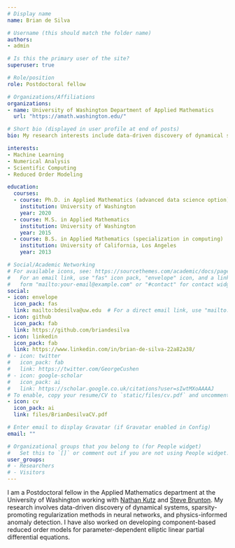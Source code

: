 ```yaml
---
# Display name
name: Brian de Silva

# Username (this should match the folder name)
authors:
- admin

# Is this the primary user of the site?
superuser: true

# Role/position
role: Postdoctoral fellow

# Organizations/Affiliations
organizations:
- name: University of Washington Department of Applied Mathematics
  url: "https://amath.washington.edu/"

# Short bio (displayed in user profile at end of posts)
bio: My research interests include data-driven discovery of dynamical systems and sparsity-promoting regularization.

interests:
- Machine Learning
- Numerical Analysis
- Scientific Computing
- Reduced Order Modeling

education:
  courses:
  - course: Ph.D. in Applied Mathematics (advanced data science option)
    institution: University of Washington
    year: 2020
  - course: M.S. in Applied Mathematics
    institution: University of Washington
    year: 2015
  - course: B.S. in Applied Mathematics (specialization in computing)
    institution: University of California, Los Angeles
    year: 2013

# Social/Academic Networking
# For available icons, see: https://sourcethemes.com/academic/docs/page-builder/#icons
#   For an email link, use "fas" icon pack, "envelope" icon, and a link in the
#   form "mailto:your-email@example.com" or "#contact" for contact widget.
social:
- icon: envelope
  icon_pack: fas
  link: mailto:bdesilva@uw.edu  # For a direct email link, use "mailto:test@example.org".
- icon: github
  icon_pack: fab
  link: https://github.com/briandesilva
- icon: linkedin
  icon_pack: fab
  link: https://www.linkedin.com/in/brian-de-silva-22a82a38/
# - icon: twitter
#   icon_pack: fab
#   link: https://twitter.com/GeorgeCushen
# - icon: google-scholar
#   icon_pack: ai
#   link: https://scholar.google.co.uk/citations?user=sIwtMXoAAAAJ
# To enable, copy your resume/CV to `static/files/cv.pdf` and uncomment the lines below.
- icon: cv
  icon_pack: ai
  link: files/BrianDesilvaCV.pdf

# Enter email to display Gravatar (if Gravatar enabled in Config)
email: ""

# Organizational groups that you belong to (for People widget)
#   Set this to `[]` or comment out if you are not using People widget.
user_groups:
# - Researchers
# - Visitors
---
```


I am a Postdoctoral fellow in the Applied Mathematics department at the University of Washington working with [Nathan Kutz](http://faculty.washington.edu/kutz/) and [Steve Brunton](https://www.eigensteve.com/). My research involves data-driven discovery of dynamical systems, sparsity-promoting regularization methods in neural networks, and physics-informed anomaly detection. I have also worked on developing component-based reduced order models for parameter-dependent elliptic linear partial differential equations.
